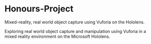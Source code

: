 # Honours-Project
Mixed-reality, real world object capture using Vuforia on the Hololens.


Exploring real world object capture and manipulation using Vuforia in
a mixed reality environment on the Microsoft Hololens.